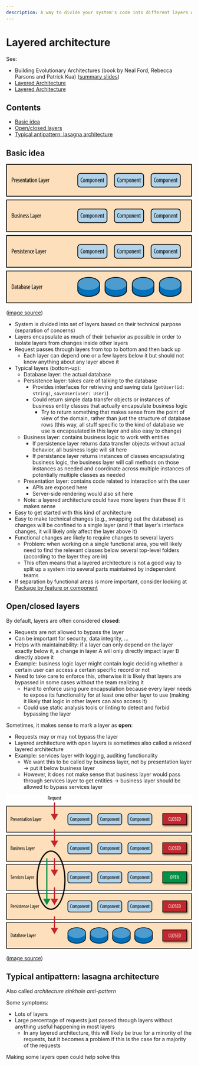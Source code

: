 ```yaml
---
description: A way to divide your system's code into different layers with different purposes
---
```


# Layered architecture

See:

-   Building Evolutionary Architectures (book by Neal Ford, Rebecca Parsons and Patrick Kua) ([summary slides](https://www.slideshare.net/thekua/building-evolutionary-architectures))
-   [Layered Architecture](https://www.oreilly.com/library/view/software-architecture-patterns/9781491971437/ch01.html)
-   [Layered Architecture](https://herbertograca.com/2017/08/03/layered-architecture/)

## Contents

-   [Basic idea](#basic-idea)
-   [Open/closed layers](#openclosed-layers)
-   [Typical antipattern: lasagna architecture](#typical-antipattern-lasagna-architecture)

## Basic idea

![Layered architecture](_img/Layered-architecture/layered-architecture.png)

([image source](https://www.oreilly.com/library/view/software-architecture-patterns/9781491971437/ch01.html))

-   System is divided into set of layers based on their technical purpose (separation of concerns)
-   Layers encapsulate as much of their behavior as possible in order to isolate layers from changes inside other layers
-   Request passes through layers from top to bottom and then back up
    -   Each layer can depend one or a few layers below it but should not know anything about any layer above it
-   Typical layers (bottom-up):
    -   Database layer: the actual database
    -   Persistence layer: takes care of talking to the database
        -   Provides interfaces for retrieving and saving data (`getUser(id: string)`, `saveUser(user: User)`) 
        -   Could return simple data transfer objects or instances of business entity classes that actually encapsulate business logic
            -   Try to return something that makes sense from the point of view of the domain, rather than just the structure of database rows (this way, all stuff specific to the kind of database we use is encapsulated in this layer and also easy to change)
    -   Business layer: contains business logic to work with entities
        -   If persistence layer returns data transfer objects without actual behavior, all business logic will sit here
        -   If persistance layer returns instances of classes encapsulating business logic, the business layer will call methods on those instances as needed and coordinate across multiple instances of potentially multiple classes as needed
    -   Presentation layer: contains code related to interaction with the user
        -   APIs are exposed here
        -   Server-side rendering would also sit here
    -   Note: a layered architecture could have more layers than these if it makes sense
-   Easy to get started with this kind of architecture
-   Easy to make technical changes (e.g., swapping out the database) as changes will be confined to a single layer (and if that layer's interface changes, it will likely only affect the layer above it)
-   Functional changes are likely to require changes to several layers
    -   Problem: when working on a single functional area, you will likely need to find the relevant classes below several top-level folders (according to the layer they are in)
    -   This often means that a layered architecture is not a good way to split up a system into several parts maintained by independent teams
-   If separation by functional areas is more important, consider looking at [Package by feature or component](./Package-by-feature-or-component.md)

## Open/closed layers

By default, layers are often considered **closed**:

-   Requests are not allowed to bypass the layer
-   Can be important for security, data integrity, ...
-   Helps with maintainability: if a layer can only depend on the layer exactly below it, a change in layer A will only directly impact layer B directly above it
-   Example: business logic layer might contain logic deciding whether a certain user can access a certain specific record or not
-   Need to take care to enforce this, otherwise it is likely that layers are bypassed in some cases without the team realizing it
    -   Hard to enforce using pure encapsulation because every layer needs to expose its functionality for at least one other layer to use (making it likely that logic in other layers can also access it)
    -   Could use static analysis tools or linting to detect and forbid bypassing the layer

Sometimes, it makes sense to mark a layer as **open**:

-   Requests may or may not bypass the layer
-   Layered architecture with open layers is sometimes also called a _relaxed_ layered architecture
-   Example: services layer with logging, auditing functionality
    -   We want this to be called by business layer, not by presentation layer -> put it below business layer
    -   However, it does not make sense that business layer would pass through services layer to get entities -> business layer should be allowed to bypass services layer

![Layered architecture](_img/Layered-architecture/open-closed-layers.png)

([image source](https://www.oreilly.com/library/view/software-architecture-patterns/9781491971437/ch01.html))

## Typical antipattern: lasagna architecture

Also called _architecture sinkhole anti-pattern_

Some symptoms:

-   Lots of layers
-   Large percentage of requests just passed through layers without anything useful happening in most layers
    -   In any layered architecture, this will likely be true for a minority of the requests, but it becomes a problem if this is the case for a majority of the requests

Making some layers open could help solve this
